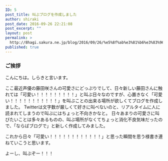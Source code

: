 ```yaml
---
ID: 5
post_title: 叫ぶブログを作成しました
author: shiraki
post_date: 2016-09-26 22:21:08
post_excerpt: ""
layout: post
permalink: >
  http://8hagi.sakura.ne.jp/blog/2016/09/26/%e5%8f%ab%e3%81%b6%e3%83%96%e3%83%ad%e3%82%b0%e3%82%92%e4%bd%9c%e6%88%90%e3%81%97%e3%81%be%e3%81%97%e3%81%9f/
published: true
---
```

### ご挨拶

こんにちは。しらきと言います。

ここ最近声優の藤田咲さんの可愛さにどっぷりでして、日々新しい藤田さんに触れては「可愛い！！！！！！！！！」と叫ぶ日々なのですが、心置きなく「可愛い！！！！！！！！！！！」を叫ぶことの出来る場所が欲しくてブログを作成しました。
Twitterは文字数が厳しくて好きに叫べないのと、リアルタイムに人に読まれてしまうので叫ぶにはちょっと不向きかなと。
日々あまりの可愛さに叫びたいことは多々あるものの、叫ぶ場所がなくてちょっと消化不良気味だったので、「ならばブログで」と新しく作成してみました。

これから日々「可愛い！！！！！！！！！！！！」と思った瞬間を思う様書き連ねていこうと思います。

よーし、叫ぶぞー！！！
